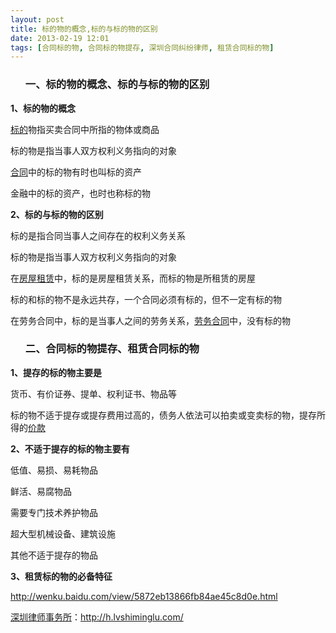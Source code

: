 ```yaml
---
layout: post
title: 标的物的概念,标的与标的物的区别
date: 2013-02-19 12:01
tags: [合同标的物, 合同标的物提存, 深圳合同纠纷律师, 租赁合同标的物]
---
```

<ol>
<h3>一、标的物的概念、标的与标的物的区别</h3>
</ol>
<strong>1、标的物的概念</strong>

<a href="http://h.lvshiminglu.com/law/693.html">标的</a>物指买卖合同中所指的物体或商品

标的物是指当事人双方权利义务指向的对象

<a href="http://h.lvshiminglu.com/law/category/contract">合同</a>中的标的物有时也叫标的资产

金融中的标的资产，也时也称标的物

<strong>2、标的与标的物的区别</strong>

标的是指合同当事人之间存在的权利义务关系

标的物是指当事人双方权利义务指向的对象

在<a href="http://h.lvshiminglu.com/law/130.html">房屋租赁</a>中，标的是房屋租赁关系，而标的物是所租赁的房屋

标的和标的物不是永远共存，一个合同必须有标的，但不一定有标的物

在劳务合同中，标的是当事人之间的劳务关系，<a href="http://h.lvshiminglu.com/law/776.html">劳务合同</a>中，没有标的物
<ol>
<h3>二、合同标的物提存、租赁合同标的物</h3>
</ol>
<strong>1、提存的标的物主要是</strong>

货币、有价证券、提单、权利证书、物品等

标的物不适于提存或提存费用过高的，债务人依法可以拍卖或变卖标的物，提存所得的<a href="http://h.lvshiminglu.com/law/959.html">价款</a>

<strong>2、不适于提存的标的物主要有</strong>

低值、易损、易耗物品

鲜活、易腐物品

需要专门技术养护物品

超大型机械设备、建筑设施

其他不适于提存的物品

<strong>3、租赁标的物的必备特征</strong>

http://wenku.baidu.com/view/5872eb13866fb84ae45c8d0e.html

<a href="http://h.lvshiminglu.com/">深圳律师事务所</a>：<a href="http://h.lvshiminglu.com/">http://h.lvshiminglu.com/</a>

